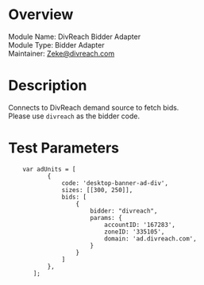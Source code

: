# Overview

Module Name: DivReach Bidder Adapter  
Module Type: Bidder Adapter  
Maintainer: Zeke@divreach.com  

# Description

Connects to DivReach demand source to fetch bids.  
Please use ```divreach``` as the bidder code.  

# Test Parameters
```
    var adUnits = [
           {
               code: 'desktop-banner-ad-div',
               sizes: [[300, 250]],
               bids: [
                   {
                       bidder: "divreach",
                       params: {
                           accountID: '167283',
                           zoneID: '335105',
                           domain: 'ad.divreach.com',
                       }
                   }
               ]
           },
       ];
```
